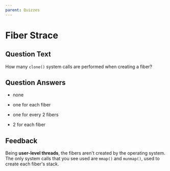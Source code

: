 ```yaml
---
parent: Quizzes
---
```


# Fiber Strace

## Question Text

How many `clone()` system calls are performed when creating a fiber?

## Question Answers

+ none

- one for each fiber

- one for every 2 fibers

- 2 for each fiber

## Feedback

Being **user-level threads**, the fibers aren't created by the operating system.
The only system calls that you see used are `mmap()` and `munmap()`, used to create each fiber's stack.
